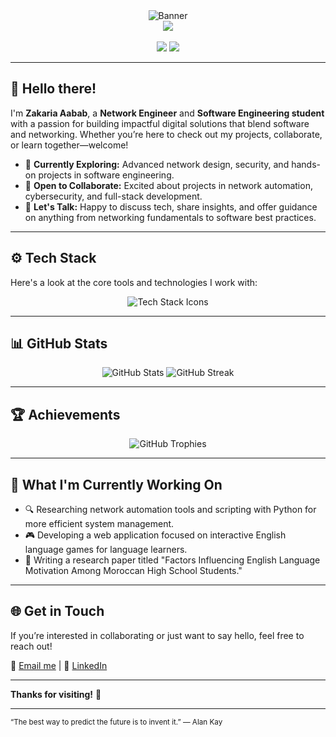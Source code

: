 <div align="center">
  <img src="Banner.png" alt="Banner" />
</div>

<div align="center">
  <img src="https://api.visitorbadge.io/api/visitors?path=https%3A%2F%2Fgithub.com%2FZakariaAabab&label=VISITORS&labelColor=%23000&countColor=%230A0209" />
  <br><br>
  <a href="https://www.linkedin.com/in/zakaria-aabab/"><img src="https://img.shields.io/badge/LinkedIn-0A66C2?style=for-the-badge&logo=linkedin&logoColor=white" /></a>
  <a href="mailto:zakariaaabab@gmail.com"><img src="https://img.shields.io/badge/Email-D14836?style=for-the-badge&logo=gmail&logoColor=white" /></a>
</div>

---

## 👋 Hello there!

I'm **Zakaria Aabab**, a **Network Engineer** and **Software Engineering student** with a passion for building impactful digital solutions that blend software and networking. Whether you’re here to check out my projects, collaborate, or learn together—welcome!

- 🌱 **Currently Exploring:** Advanced network design, security, and hands-on projects in software engineering.
- 👥 **Open to Collaborate:** Excited about projects in network automation, cybersecurity, and full-stack development.
- 💬 **Let's Talk:** Happy to discuss tech, share insights, and offer guidance on anything from networking fundamentals to software best practices.

---

## ⚙️ Tech Stack

Here's a look at the core tools and technologies I work with:

<p align="center">
  <img src="https://skillicons.dev/icons?i=linux,docker,python,js,nodejs,git,kubernetes,bash" alt="Tech Stack Icons" />
</p>

---

## 📊 GitHub Stats

<p align="center">
  <img src="https://github-readme-stats.vercel.app/api?username=ZakariaAabab&show_icons=true&theme=radical&hide_border=true&count_private=true" alt="GitHub Stats" />
  <img src="https://github-readme-streak-stats.herokuapp.com/?user=ZakariaAabab&theme=radical&hide_border=true" alt="GitHub Streak" />
</p>

---

## 🏆 Achievements

<div align="center">
  <img src="https://github-profile-trophy.vercel.app/?username=ZakariaAabab&theme=radical&no-frame=true&margin-w=4" alt="GitHub Trophies" />
</div>

---

## 🌱 What I'm Currently Working On

- 🔍 Researching network automation tools and scripting with Python for more efficient system management.
- 🎮 Developing a web application focused on interactive English language games for language learners.
- 📝 Writing a research paper titled "Factors Influencing English Language Motivation Among Moroccan High School Students."

---

## 🌐 Get in Touch

If you’re interested in collaborating or just want to say hello, feel free to reach out! 

📧 [Email me](mailto:zakariaaabab@gmail.com) | 💼 [LinkedIn](https://www.linkedin.com/in/zakaria-aabab/)

---

**Thanks for visiting!** 🚀

---

<sub>“The best way to predict the future is to invent it.” — Alan Kay</sub>
